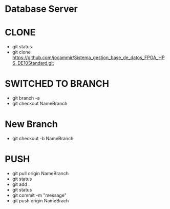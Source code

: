 
# Database Server 

# CLONE
- git status
- git clone https://github.com/jocammir/Sistema_gestion_base_de_datos_FPGA_HPS_DE10Standard.git

# SWITCHED TO BRANCH
- git branch -a
- git checkout NameBranch

# New Branch
- git checkout -b NameBranch

# PUSH
- git pull origin NameBranch
- git status
- git add .
- git status
- git commit -m "message"
- git push origin NameBrach

